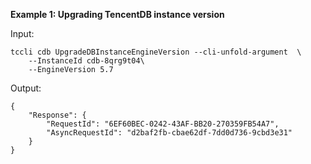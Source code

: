 **Example 1: Upgrading TencentDB instance version**



Input: 

```
tccli cdb UpgradeDBInstanceEngineVersion --cli-unfold-argument  \
    --InstanceId cdb-8qrg9t04\
    --EngineVersion 5.7
```

Output: 
```
{
    "Response": {
        "RequestId": "6EF60BEC-0242-43AF-BB20-270359FB54A7",
        "AsyncRequestId": "d2baf2fb-cbae62df-7dd0d736-9cbd3e31"
    }
}
```

